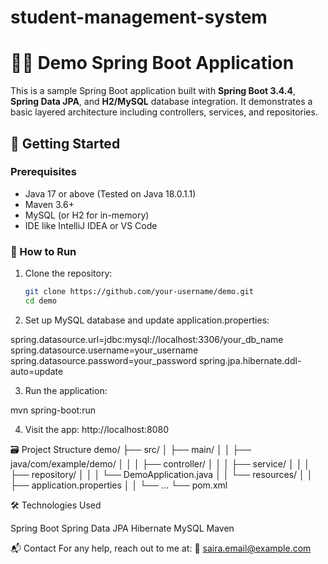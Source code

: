 # student-management-system
# 🧑‍💻 Demo Spring Boot Application

This is a sample Spring Boot application built with **Spring Boot 3.4.4**, **Spring Data JPA**, and **H2/MySQL** database integration. It demonstrates a basic layered architecture including controllers, services, and repositories.

## 🚀 Getting Started

### Prerequisites
- Java 17 or above (Tested on Java 18.0.1.1)
- Maven 3.6+
- MySQL (or H2 for in-memory)
- IDE like IntelliJ IDEA or VS Code

### 🔧 How to Run

1. Clone the repository:
   ```bash
   git clone https://github.com/your-username/demo.git
   cd demo
   
2. Set up MySQL database and update application.properties:

spring.datasource.url=jdbc:mysql://localhost:3306/your_db_name
spring.datasource.username=your_username
spring.datasource.password=your_password
spring.jpa.hibernate.ddl-auto=update

3.  Run the application:

mvn spring-boot:run

4. Visit the app:
 http://localhost:8080

🗃 Project Structure
demo/
├── src/
│   ├── main/
│   │   ├── java/com/example/demo/
│   │   │   ├── controller/
│   │   │   ├── service/
│   │   │   ├── repository/
│   │   │   └── DemoApplication.java
│   │   └── resources/
│   │       ├── application.properties
│   │       └── ...
└── pom.xml

🛠 Technologies Used

Spring Boot
Spring Data JPA
Hibernate
MySQL
Maven

📬 Contact
For any help, reach out to me at:
📧 saira.email@example.com

